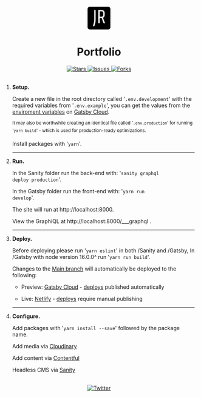 <!--
For better readability, use markdown preview.
VS Code:  ctrl-shift-v 
Atom:     ctrl-shift-m
-->

<p align="center">
  <a href="https://jasonreidd.netlify.app">
    <img alt="Netlify Site" src="gatsby/src/images/icon.png" width="60" />
  </a>
</p>
<h1 align="center">
  Portfolio
</h1>
<div align="center">
  <a href="https://github.com/JasonReidd/Portfolio/stargazers">
    <img src="https://img.shields.io/github/stars/JasonReidd/Portfolio" alt="Stars">
  </a>
  <a href="https://github.com/JasonReidd/Portfolio/issues">
    <img src="https://img.shields.io/github/issues/JasonReidd/Portfolio" alt="Issues">
  </a>
  <a href="https://github.com/JasonReidd/Portfolio/network/members">
    <img src="https://img.shields.io/github/forks/JasonReidd/Portfolio" alt="Forks">
  </a>
  </div>
<br>

1. **Setup.**

    Create a new file in the root directory called
    '<code>.env.development</code>'
    with the required variables from 
    '<code>.env.example</code>', you can get the values from the [enviroment variables](https://www.gatsbyjs.com/dashboard/f823cde4-1e85-4ece-87b4-ad2a6f0a2225/sites/df7b65ef-b4c5-4b57-9bda-58b55c54665d/settings/general#env-vars) on [Gatsby Cloud](https://www.gatsbyjs.com/dashboard/f823cde4-1e85-4ece-87b4-ad2a6f0a2225/sites/df7b65ef-b4c5-4b57-9bda-58b55c54665d).

    <sup>
    It may also be worthwhile creating an identical file called '<code>.env.production</code>'
     for running 
     '<code>yarn build</code>'
     - which is used for production-ready optimizations.
    </sup>

    Install packages with
    '<code>yarn</code>'.
    <hr/>

2.  **Run.**

    In the Sanity folder run the back-end with:
     '<code>sanity graphql deploy production</code>'.

    In the Gatsby folder run the front-end with:
     '<code>yarn run develop</code>'.
    
    The site will run at http://localhost:8000.

    View the GraphiQL at http://localhost:8000/___graphql .
    <hr/>

3.  **Deploy.**

    Before deploying please run '<code>yarn eslint</code>' in both /Sanity and /Gatsby,
    In /Gatsby with node version 16.0.0^ run '<code>yarn run build</code>'.

    Changes to the [Main branch](https://github.com/JasonReidd/Portfolio/tree/main) will automatically be deployed to the following:

    - Preview: [Gatsby Cloud](https://jasonreidd.gtsb.io/) - [deploys](https://www.gatsbyjs.com/dashboard/f823cde4-1e85-4ece-87b4-ad2a6f0a2225/sites/df7b65ef-b4c5-4b57-9bda-58b55c54665d/deploys) published automatically

    - Live: [Netlify](https://jasonreidd.netlify.app/) - [deploys](https://app.netlify.com/sites/jasonreidd/deploys) require manual publishing
    <hr/>

2. **Configure.**

    Add packages with '<code>yarn install --save</code>' followed by the package name.

    Add media via [Cloudinary](https://cloudinary.com/console/c-5efd2802d1af5a180a41cae9a4a86a/media_library/folders/391c080a206c2cca6c6dd6aaea482748)
    
    Add content via [Contentful](https://app.contentful.com/spaces/0dlrb1xtuolg/entries)

    Headless CMS via [Sanity](https://www.sanity.io/manage/personal/project/a3mxaqcs)

<br/>

<div align="center">
  <a href="https://twitter.com/intent/tweet?text=Wow:&url=https%3A%2F%2Fgithub.com%2FJasonReidd%2FPortfolio">
    <img src="https://img.shields.io/twitter/url?label=Share%20via%20Twitter&logoColor=black&url=https%3A%2F%2Fgithub.com%2FJasonReidd%2FPortfolio" alt="Twitter">
  </a>
</div>